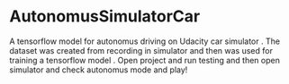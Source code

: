 # AutonomusSimulatorCar
A tensorflow model for autonomus driving on Udacity car simulator .
The dataset was created from recording in simulator and then was used for training a tensorflow model .
Open project and run testing and then open simulator and check autonomus mode and play!

